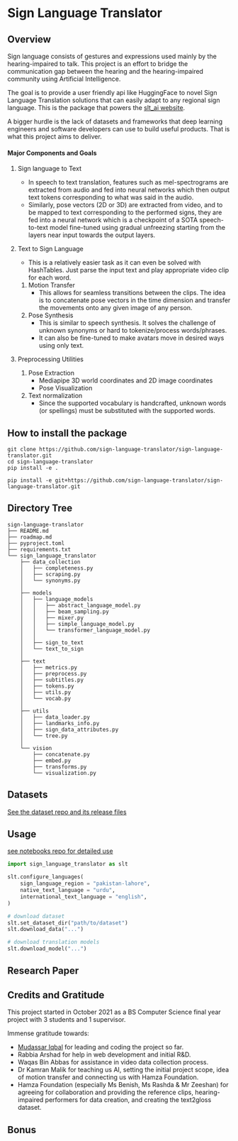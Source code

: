# Sign Language Translator

## Overview
Sign language consists of gestures and expressions used mainly by the hearing-impaired to talk. This project is an effort to bridge the communication gap between the hearing and the hearing-impaired community using Artificial Intelligence.

The goal is to provide a user friendly api like HuggingFace to novel Sign Language Translation solutions that can easily adapt to any regional sign language. This is the package that powers the [slt_ai website](https://github.com/mdsrqbl/slt_ai).

A bigger hurdle is the lack of datasets and frameworks that deep learning engineers and software developers can use to build useful products. That is what this project aims to deliver.

#### Major Components and Goals ####
1. Sign language to Text
    - In speech to text translation, features such as mel-spectrograms are extracted from audio and fed into neural networks which then output text tokens corresponding to what was said in the audio.
    - Similarly, pose vectors (2D or 3D) are extracted from video, and to be mapped to text corresponding to the performed signs, they are fed into a neural network which is a checkpoint of a SOTA speech-to-text model fine-tuned using gradual unfreezing starting from the layers near input towards the output layers.

2. Text to Sign Language
    - This is a relatively easier task as it can even be solved with HashTables. Just parse the input text and play appropriate video clip for each word.

    1. Motion Transfer
        - This allows for seamless transitions between the clips. The idea is to concatenate pose vectors in the time dimension and transfer the movements onto any given image of any person.
    2. Pose Synthesis
        - This is similar to speech synthesis. It solves the challenge of unknown synonyms or hard to tokenize/process words/phrases.
        - It can also be fine-tuned to make avatars move in desired ways using only text.

3. Preprocessing Utilities
    1. Pose Extraction
        - Mediapipe 3D world coordinates and 2D image coordinates
        - Pose Visualization
    2. Text normalization
        - Since the supported vocabulary is handcrafted, unknown words (or spellings) must be substituted with the supported words.

## How to install the package
```
git clone https://github.com/sign-language-translator/sign-language-translator.git
cd sign-language-translator
pip install -e .
```
```
pip install -e git+https://github.com/sign-language-translator/sign-language-translator.git
```

## Directory Tree
    sign-language-translator
    ├── README.md
    ├── roadmap.md
    ├── pyproject.toml
    ├── requirements.txt
    └── sign_language_translator
        ├── data_collection
        │   ├── completeness.py
        │   ├── scraping.py
        │   └── synonyms.py
        │
        ├── models
        │   ├── language_models
        │   │   ├── abstract_language_model.py
        │   │   ├── beam_sampling.py
        │   │   ├── mixer.py
        │   │   ├── simple_language_model.py
        │   │   └── transformer_language_model.py
        │   │
        │   ├── sign_to_text
        │   └── text_to_sign
        │
        ├── text
        │   ├── metrics.py
        │   ├── preprocess.py
        │   ├── subtitles.py
        │   ├── tokens.py
        │   ├── utils.py
        │   └── vocab.py
        │
        ├── utils
        │   ├── data_loader.py
        │   ├── landmarks_info.py
        │   ├── sign_data_attributes.py
        │   └── tree.py
        │
        └── vision
            ├── concatenate.py
            ├── embed.py
            ├── transforms.py
            └── visualization.py

## Datasets
[See the dataset repo and its release files](https://github.com/sign-language-translator/sign-language-datasets)

## Usage
[see notebooks repo for detailed use](https://github.com/sign-language-translator/notebooks)

```python
import sign_language_translator as slt

slt.configure_languages(
    sign_language_region = "pakistan-lahore",
    native_text_language = "urdu",
    international_text_language = "english",
)

# download dataset
slt.set_dataset_dir("path/to/dataset")
slt.download_data("...")

# download translation models
slt.download_model("...")
```

## Research Paper

## Credits and Gratitude
This project started in October 2021 as a BS Computer Science final year project with 3 students and 1 supervisor.

Immense gratitude towards:
- [Mudassar Iqbal](https://github.com/mdsrqbl) for leading and coding the project so far.
- Rabbia Arshad for help in web development and initial R&D.
- Waqas Bin Abbas for assistance in video data collection process.
- Dr Kamran Malik for teaching us AI, setting the initial project scope, idea of motion transfer and connecting us with Hamza Foundation.
- Hamza Foundation (especially Ms Benish, Ms Rashda & Mr Zeeshan) for agreeing for collaboration and providing the reference clips, hearing-impaired performers for data creation, and creating the text2gloss dataset.

## Bonus
